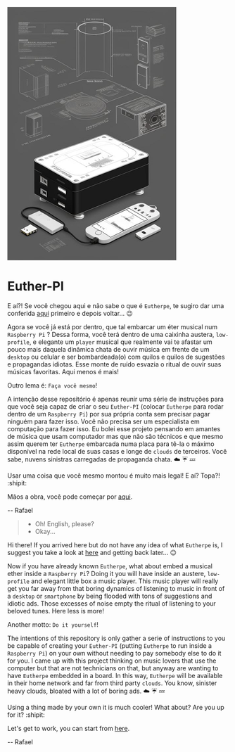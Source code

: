 ![euther-pi-glyph](doc/figures/euther-pi-glyph.png)
# Euther-PI

E aí?! Se você chegou aqui e não sabe o que é `Eutherpe`, te sugiro dar uma conferida
[aqui](https://github.com/rafael-santiago/eutherpe) primeiro e depois voltar... :wink:

Agora se você já está por dentro, que tal embarcar um éter musical num `Raspberry Pi` ?
Dessa forma, você terá dentro de uma caixinha austera, `low-profile`, e elegante um `player`
musical que realmente vai te afastar um pouco mais daquela dinâmica chata de ouvir música
em frente de um `desktop` ou celular e ser bombardeada(o) com quilos e quilos de sugestões e
propagandas idiotas. Esse monte de ruído esvazia o ritual de ouvir suas músicas favoritas.
Aqui menos é mais!

Outro lema é: `Faça você mesmo`!

A intenção desse repositório é apenas reunir uma série de instruções para que você seja
capaz de criar o seu `Euther-PI` (colocar `Eutherpe` para rodar dentro de um `Raspberry Pi`)
por sua própria conta sem precisar pagar ninguém para fazer isso. Você não precisa ser um
especialista em computação para fazer isso. Eu bolei esse projeto pensando em amantes de
música que usam computador mas que não são técnicos e que mesmo assim querem ter `Eutherpe`
embarcada numa placa para tê-la o máximo disponível na rede local de suas casas e longe de
`clouds` de terceiros. Você sabe, nuvens sinistras carregadas de propaganda chata. :cloud: :umbrella: :zzz:

Usar uma coisa que você mesmo montou é muito mais legal! E aí? Topa?! :shipit:

Mãos a obra, você pode começar por [aqui](doc/MANUAL-PT.md).

-- Rafael

>- Oh! English, please?
>- Okay...

Hi there! If you arrived here but do not have any idea of what `Eutherpe` is, I suggest you
take a look at [here](https://github.com/rafael-santiago/eutherpe) and getting back later... :wink:

Now if you have already known `Eutherpe`, what about embed a musical ether inside a `Raspberry Pi`?
Doing it you will have inside an austere, `low-profile` and elegant little box a music player.
This music player will really get you far away from that boring dynamics of listening to music
in front of a `desktop` or `smartphone` by being flooded with tons of suggestions and idiotic ads.
Those excesses of noise empty the ritual of listening to your beloved tunes. Here less is more!

Another motto: `Do it yourself`!

The intentions of this repository is only gather a serie of instructions to you be capable
of creating your `Euther-PI` (putting `Eutherpe` to run inside a `Raspberry Pi`) on your own
without needing to pay somebody else to do it for you. I came up with this project thinking on
music lovers that use the computer but that are not technicians on that, but anyway are wanting
to have `Eutherpe` embedded in a board. In this way, `Eutherpe` will be available in their
home network and far from third party `clouds`. You know, sinister heavy clouds, bloated with
a lot of boring ads. :cloud: :umbrella: :zzz:

Using a thing made by your own it is much cooler! What about? Are you up for it? :shipit:

Let's get to work, you can start from [here](doc/MANUAL-EN.md).

-- Rafael

